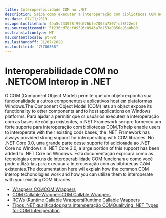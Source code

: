```yaml
---
title: Interoperabilidade COM no .NET
description: Saiba como executar a interoperação com bibliotecas COM no .NET.
ms.date: 07/11/2019
ms.openlocfilehash: 4ea5c2330f8f90d676bfe7003a7307fc38822edf
ms.sourcegitcommit: 5f236cd78cf09593c8945a7d753e0850e96a0b80
ms.translationtype: MT
ms.contentlocale: pt-BR
ms.lasthandoff: 01/07/2020
ms.locfileid: "75706368"
---
```

# <a name="com-interop-in-net"></a><span data-ttu-id="2f6b5-103">Interoperabilidade COM no .NET</span><span class="sxs-lookup"><span data-stu-id="2f6b5-103">COM Interop in .NET</span></span>

<span data-ttu-id="2f6b5-104">O COM (Component Object Model) permite que um objeto exponha sua funcionalidade a outros componentes e aplicativos host em plataformas Windows.</span><span class="sxs-lookup"><span data-stu-id="2f6b5-104">The Component Object Model (COM) lets an object expose its functionality to other components and to host applications on Windows platforms.</span></span> <span data-ttu-id="2f6b5-105">Para ajudar a permitir que os usuários executem a interoperação com as bases de código existentes, o .NET Framework sempre forneceu um forte suporte para interoperação com bibliotecas COM.</span><span class="sxs-lookup"><span data-stu-id="2f6b5-105">To help enable users to interoperate with their existing code bases, the .NET Framework has always provided strong support for interoperating with COM libraries.</span></span> <span data-ttu-id="2f6b5-106">No .NET Core 3.0, uma grande parte desse suporte foi adicionada ao .NET Core no Windows.</span><span class="sxs-lookup"><span data-stu-id="2f6b5-106">In .NET Core 3.0, a large portion of this support has been added to .NET Core on Windows.</span></span> <span data-ttu-id="2f6b5-107">Esta documentação explicará como as tecnologias comuns de interoperabilidade COM funcionam e como você pode utilizá-las para executar a interoperação com as bibliotecas COM existentes.</span><span class="sxs-lookup"><span data-stu-id="2f6b5-107">The documentation here will explain how the common COM interop techonologies work and how you can utilize them to interoperate with your existing COM libraries.</span></span>

- [<span data-ttu-id="2f6b5-108">Wrappers COM</span><span class="sxs-lookup"><span data-stu-id="2f6b5-108">COM Wrappers</span></span>](./com-wrappers.md)
- [<span data-ttu-id="2f6b5-109">COM Callable Wrappers</span><span class="sxs-lookup"><span data-stu-id="2f6b5-109">COM Callable Wrappers</span></span>](./com-callable-wrapper.md)
- [<span data-ttu-id="2f6b5-110">RCWs (Runtime Callable Wrappers)</span><span class="sxs-lookup"><span data-stu-id="2f6b5-110">Runtime Callable Wrappers</span></span>](./runtime-callable-wrapper.md)
- [<span data-ttu-id="2f6b5-111">Tipos .NET qualificados para interoperação COM</span><span class="sxs-lookup"><span data-stu-id="2f6b5-111">Qualifying .NET Types for COM Interoperation</span></span>](./qualify-net-types-for-interoperation.md)
